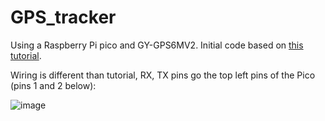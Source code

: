 # GPS_tracker

Using a Raspberry Pi pico and GY-GPS6MV2. Initial code based on [this tutorial](https://microcontrollerslab.com/neo-6m-gps-module-raspberry-pi-pico-micropython/).

Wiring is different than tutorial, RX, TX pins go the top left pins of the Pico (pins 1 and 2 below):

![image](https://user-images.githubusercontent.com/634778/215295190-a23702f7-3658-47cb-bbe6-698b82ed4a17.png)
